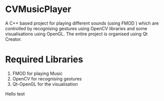 CVMusicPlayer
=============

A C++ based project for playing different sounds (using FMOD ) which are controlled by recognising gestures using OpenCV libraries and some visualisations using OpenGL. The entire project is organised using Qt Creator. 

Required Libraries
=============

1) FMOD for playing Music
2) OpenCV for recognising gestures
3) Qt-OpenGL for the visualisation

Hello test
